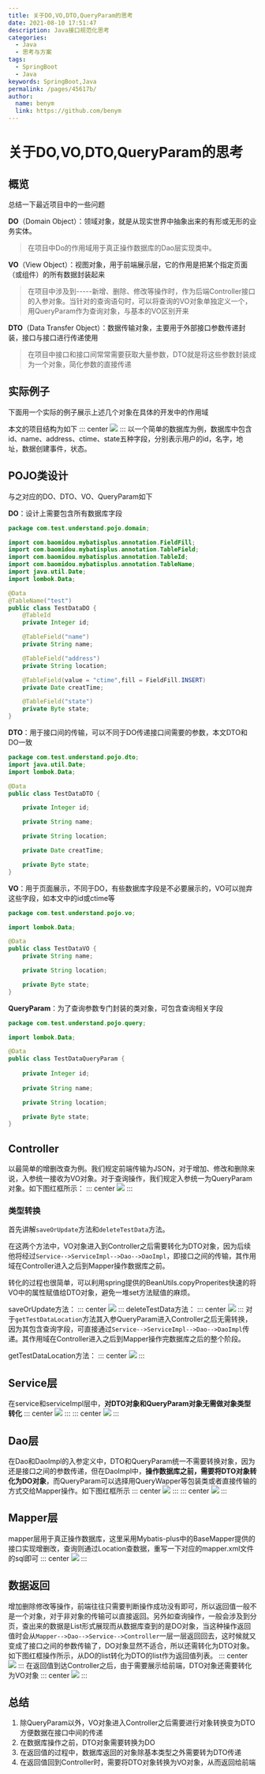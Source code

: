 ```yaml
---
title: 关于DO,VO,DTO,QueryParam的思考
date: 2021-08-10 17:51:47
description: Java接口规范化思考
categories:
  - Java
  - 思考与方案
tags: 
  - SpringBoot
  - Java
keywords: SpringBoot,Java
permalink: /pages/45617b/
author: 
  name: benym
  link: https://github.com/benym
---
```


# 关于DO,VO,DTO,QueryParam的思考

## 概览

总结一下最近项目中的一些问题

**DO**（Domain Object）：领域对象，就是从现实世界中抽象出来的有形或无形的业务实体。

> 在项目中Do的作用域用于真正操作数据库的Dao层实现类中。

**VO**（View Object）：视图对象，用于前端展示层，它的作用是把某个指定页面（或组件）的所有数据封装起来

> 在项目中涉及到-----新增、删除、修改等操作时，作为后端Controller接口的入参对象。当针对的查询语句时，可以将查询的VO对象单独定义一个，用QueryParam作为查询对象，与基本的VO区别开来

**DTO**（Data Transfer Object）：数据传输对象，主要用于外部接口参数传递封装，接口与接口进行传递使用

> 在项目中接口和接口间常常需要获取大量参数，DTO就是将这些参数封装成为一个对象，简化参数的直接传递

## 实际例子

下面用一个实际的例子展示上述几个对象在具体的开发中的作用域

本文的项目结构为如下
::: center
![](https://image-1-1257237419.cos.ap-chongqing.myqcloud.com/img/%E9%A1%B9%E7%9B%AE%E7%BB%93%E6%9E%84.png)
:::
以一个简单的数据库为例，数据库中包含id、name、address、ctime、state五种字段，分别表示用户的id，名字，地址，数据创建事件，状态。

## POJO类设计

与之对应的DO、DTO、VO、QueryParam如下

**DO**：设计上需要包含所有数据库字段

```java
package com.test.understand.pojo.domain;

import com.baomidou.mybatisplus.annotation.FieldFill;
import com.baomidou.mybatisplus.annotation.TableField;
import com.baomidou.mybatisplus.annotation.TableId;
import com.baomidou.mybatisplus.annotation.TableName;
import java.util.Date;
import lombok.Data;

@Data
@TableName("test")
public class TestDataDO {
    @TableId
    private Integer id;

    @TableField("name")
    private String name;

    @TableField("address")
    private String location;

    @TableField(value = "ctime",fill = FieldFill.INSERT)
    private Date creatTime;

    @TableField("state")
    private Byte state;
}
```

**DTO**：用于接口间的传输，可以不同于DO传递接口间需要的参数，本文DTO和DO一致

```java
package com.test.understand.pojo.dto;
import java.util.Date;
import lombok.Data;

@Data
public class TestDataDTO {

    private Integer id;

    private String name;

    private String location;

    private Date creatTime;

    private Byte state;
}
```

**VO**：用于页面展示，不同于DO，有些数据库字段是不必要展示的，VO可以抛弃这些字段，如本文中的id或ctime等

```java
package com.test.understand.pojo.vo;

import lombok.Data;

@Data
public class TestDataVO {
    private String name;

    private String location;

    private Byte state;
}
```

**QueryParam**：为了查询参数专门封装的类对象，可包含查询相关字段

```java
package com.test.understand.pojo.query;

import lombok.Data;

@Data
public class TestDataQueryParam {
    
    private Integer id; 
    
    private String name;

    private String location;

    private Byte state;
}
```

## Controller

以最简单的增删改查为例。我们规定前端传输为JSON，对于增加、修改和删除来说，入参统一接收为VO对象。对于查询操作，我们规定入参统一为QueryParam对象。如下图红框所示：
::: center
![](https://image-1-1257237419.cos.ap-chongqing.myqcloud.com/img/%E8%A7%84%E5%AE%9A%E5%85%A5%E5%8F%82.png)
:::
### 类型转换

首先讲解`saveOrUpdate`方法和`deleteTestData`方法。

在这两个方法中，VO对象进入到Controller之后需要转化为DTO对象，因为后续他将经过`Service-->ServiceImpl-->Dao-->DaoImpl`，即接口之间的传输，其作用域在Controller进入之后到Mapper操作数据库之前。

转化的过程也很简单，可以利用spring提供的BeanUtils.copyProperites快速的将VO中的属性赋值给DTO对象，避免一堆set方法赋值的麻烦。

saveOrUpdate方法：
::: center
![](https://image-1-1257237419.cos.ap-chongqing.myqcloud.com/img/saveorupdate.png)
:::
deleteTestData方法：
::: center
![](https://image-1-1257237419.cos.ap-chongqing.myqcloud.com/img/delete.png)
:::
对于`getTestDataLocation`方法其入参QueryParam进入Controller之后无需转换，因为其包含查询字段，可直接通过`Service-->ServiceImpl-->Dao-->DaoImpl`传递。其作用域在Controller进入之后到Mapper操作完数据库之后的整个阶段。

getTestDataLocation方法：
::: center
![](https://image-1-1257237419.cos.ap-chongqing.myqcloud.com/img/getlist.png)
:::
## Service层

在service和serviceImpl层中，**对DTO对象和QueryParam对象无需做对象类型转化**
::: center
![](https://image-1-1257237419.cos.ap-chongqing.myqcloud.com/img/Service.png)
:::
::: center
![](https://image-1-1257237419.cos.ap-chongqing.myqcloud.com/img/ServiceImpl.png)
:::
## Dao层

在Dao和DaoImpl的入参定义中，DTO和QueryParam统一不需要转换对象，因为还是接口之间的参数传递，但在DaoImpl中，**操作数据库之前，需要将DTO对象转化为DO对象**，而QueryParam可以选择用QueryWapper等包装类或者直接传输的方式交给Mapper操作。如下图红框所示
::: center
![](https://image-1-1257237419.cos.ap-chongqing.myqcloud.com/img/Dao.png)
:::
::: center
![](https://image-1-1257237419.cos.ap-chongqing.myqcloud.com/img/DaoImpl.png)
:::
## Mapper层

mapper层用于真正操作数据库，这里采用Mybatis-plus中的BaseMapper提供的接口实现增删改，查询则通过Location查数据，重写一下对应的mapper.xml文件的sql即可
::: center
![](https://image-1-1257237419.cos.ap-chongqing.myqcloud.com/img/mapper.png)
:::
## 数据返回

增加删除修改等操作，前端往往只需要判断操作成功没有即可，所以返回值一般不是一个对象，对于非对象的传输可以直接返回。另外如查询操作，一般会涉及到分页，查出来的数据是List形式展现而从数据库查到的是DO对象，当这种操作返回值时会从`Mapper-->Dao-->Service-->Controller`一层一层返回回去，这时候就又变成了接口之间的参数传输了，DO对象显然不适合，所以还需转化为DTO对象。如下图红框操作所示，从DO的list转化为DTO的list作为返回值列表。
::: center
![](https://image-1-1257237419.cos.ap-chongqing.myqcloud.com/img/DOtoDTO.png)
:::
在返回值到达Controller之后，由于需要展示给前端，DTO对象还需要转化为VO对象
::: center
![](https://image-1-1257237419.cos.ap-chongqing.myqcloud.com/img/DTOtoVO.png)
:::
## 总结

1. 除QueryParam以外，VO对象进入Controller之后需要进行对象转换变为DTO方便数据在接口中间的传递
2. 在数据库操作之前，DTO对象需要转换为DO
3. 在返回值的过程中，数据库返回的对象除基本类型之外需要转为DTO传递
4. 在返回值回到Controller时，需要将DTO对象转换为VO对象，从而返回给前端
